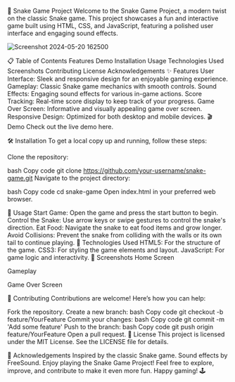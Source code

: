 🐍 Snake Game Project
Welcome to the Snake Game Project, a modern twist on the classic Snake game. This project showcases a fun and interactive game built using HTML, CSS, and JavaScript, featuring a polished user interface and engaging sound effects.

![Screenshot 2024-05-20 162500](https://github.com/pranavsoni27/snake-game/assets/130215829/cd731c5b-4cbd-4844-aedb-9bdc0f7a3c7f)


📋 Table of Contents
Features
Demo
Installation
Usage
Technologies Used
Screenshots
Contributing
License
Acknowledgements
✨ Features
User Interface: Sleek and responsive design for an enjoyable gaming experience.
Gameplay: Classic Snake game mechanics with smooth controls.
Sound Effects: Engaging sound effects for various in-game actions.
Score Tracking: Real-time score display to keep track of your progress.
Game Over Screen: Informative and visually appealing game over screen.
Responsive Design: Optimized for both desktop and mobile devices.
🎬 Demo
Check out the live demo here.

🛠️ Installation
To get a local copy up and running, follow these steps:

Clone the repository:

bash
Copy code
git clone https://github.com/your-username/snake-game.git
Navigate to the project directory:

bash
Copy code
cd snake-game
Open index.html in your preferred web browser.

🚀 Usage
Start Game: Open the game and press the start button to begin.
Control the Snake: Use arrow keys or swipe gestures to control the snake's direction.
Eat Food: Navigate the snake to eat food items and grow longer.
Avoid Collisions: Prevent the snake from colliding with the walls or its own tail to continue playing.
🧰 Technologies Used
HTML5: For the structure of the game.
CSS3: For styling the game elements and layout.
JavaScript: For game logic and interactivity.
📸 Screenshots
Home Screen

Gameplay

Game Over Screen

🤝 Contributing
Contributions are welcome! Here’s how you can help:

Fork the repository.
Create a new branch:
bash
Copy code
git checkout -b feature/YourFeature
Commit your changes:
bash
Copy code
git commit -m 'Add some feature'
Push to the branch:
bash
Copy code
git push origin feature/YourFeature
Open a pull request.
📄 License
This project is licensed under the MIT License. See the LICENSE file for details.

🙏 Acknowledgements
Inspired by the classic Snake game.
Sound effects by FreeSound.
Enjoy playing the Snake Game Project! Feel free to explore, improve, and contribute to make it even more fun. Happy gaming! 🕹️
